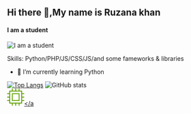 ## Hi there 👋,My name is Ruzana khan

#### I am a student
![I am a student](https://www.facebook.com/photo/?fbid=105230435750942&set=a.105225589084760)


Skills: Python/PHP/JS/CSS/JS/and some fameworks & libraries

- 🌱 I’m currently learning Python



[![Top Langs](https://github-readme-stats.vercel.app/api/top-langs/?username=Ruzana-khan)](https://github.com/anuraghazra/github-readme-stats)
![GitHub stats](https://github-readme-stats.vercel.app/api?username=Ruzana-khan&show_icons=true&count_private=true)  
<a href='https://docs.github.com/en/developers'><img src='https://raw.githubusercontent.com/acervenky/animated-github-badges/master/assets/devbadge.gif' width='40' height='40'></a

